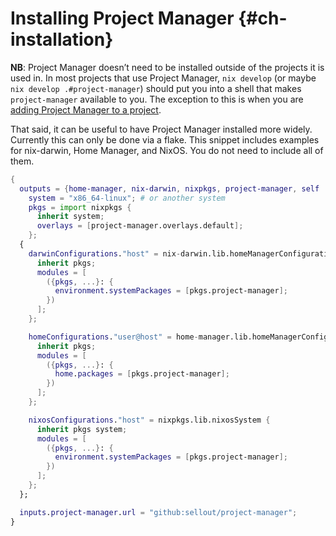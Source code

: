 # Installing Project Manager {#ch-installation}

**NB**: Project Manager doesn’t need to be installed outside of the projects it is used in. In most projects that use Project Manager, `nix develop` (or maybe `nix develop .#project-manager`) should put you into a shell that makes `project-manager` available to you. The exception to this is when you are [adding Project Manager to a project](#ch-quick-start).

That said, it can be useful to have Project Manager installed more widely. Currently this can only be done via a flake. This snippet includes examples for nix-darwin, Home Manager, and NixOS. You do not need to include all of them.

```nix
{
  outputs = {home-manager, nix-darwin, nixpkgs, project-manager, self ...}: let
    system = "x86_64-linux"; # or another system
    pkgs = import nixpkgs {
      inherit system;
      overlays = [project-manager.overlays.default];
    };
  {
    darwinConfigurations."host" = nix-darwin.lib.homeManagerConfiguration {
      inherit pkgs;
      modules = [
        ({pkgs, ...}: {
          environment.systemPackages = [pkgs.project-manager];
        })
      ];
    };

    homeConfigurations."user@host" = home-manager.lib.homeManagerConfiguration {
      inherit pkgs;
      modules = [
        ({pkgs, ...}: {
          home.packages = [pkgs.project-manager];
        })
      ];
    };

    nixosConfigurations."host" = nixpkgs.lib.nixosSystem {
      inherit pkgs system;
      modules = [
        ({pkgs, ...}: {
          environment.systemPackages = [pkgs.project-manager];
        })
      ];
    };
  };

  inputs.project-manager.url = "github:sellout/project-manager";
}
```
